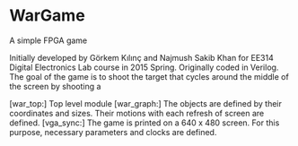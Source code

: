 # WarGame
A simple FPGA game

Initially developed by Görkem Kılınç and Najmush Sakib Khan for EE314 Digital Electronics Lab course in 2015 Spring. Originally coded in Verilog. The goal of the game is to shoot the target that cycles around the middle of the screen by shooting a  

[war_top:] Top level module
[war_graph:] The objects are defined by their coordinates and sizes. Their motions with each refresh of screen are defined. 
[vga_sync:] The game is printed on a 640 x 480 screen. For this purpose, necessary parameters and clocks are defined.
